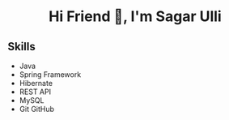 ## <h1 align="center">Hi Friend 👋, I'm Sagar Ulli</h1>

## Skills 
- Java
- Spring Framework
- Hibernate
- REST API
- MySQL
- Git GitHub
